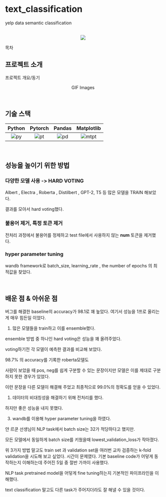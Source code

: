# text_classification
yelp data semantic classification

<p align="center">
  <br>
  <img src="./images/common/logo-sample.jpeg">
  <br>
</p>

목차

## 프로젝트 소개

<p align="justify">
프로젝트 개요/동기
</p>

<p align="center">
GIF Images
</p>

<br>

## 기술 스택

|   Python   |   Pytorch  |  Pandas  | Matplotlib |
| :--------: | :--------: | :------: |   :-----:  |
|    ![py]   |   ![pt]    |   ![pd]  |   ![mtpt]  |

<br>

## 성능을 높이기 위한 방법

### 다양한 모델 사용 -> HARD VOTING

Albert , Electra , Roberta , Distilbert , GPT-2, T5 등 많은 모델을 TRAIN 해보았다.

결과를 모아서 hard voting했다.

### 불용어 제거, 특정 토큰 제거

전처리 과정에서 불용어를 정제하고 test file에서 사용하지 않는 __num__ 토큰을 제거했다.

### hyper parameter tuning

wandb framework로 batch_size, learning_rate , the number of epochs 의 최적값을 찾았다.

<br>

## 배운 점 & 아쉬운 점

버그를 해결한  baseline의 accuracy가 98.1로 꽤 높았다. 여기서 성능을 1프로 올리는게 매우 힘든일 이었다. 


1. 많은 모델들을 train하고 이를 ensemble했다. 

ensemble 방법 중 하나인 hard voting은 성능을 꽤 올려주었다. 

voting하기전 각 모델이 예측한 결과를 비교해 보았다.

98.7% 의 accuracy를 기록한 roberta모델도 

사람이 보았을 때 pos, neg를 쉽게 구분할 수 있는 문장이지만 모델은 이를 제대로 구분하지 못한 경우가 있었다.

이런 문장을 다른 모델이 해결해 주었고 최종적으로 99.0%의 정확도를 얻을 수 있었다.



1. 데이터의 비대칭성을 해결하기 위해 전처리를 했다. 

하지만 좋은 성능을 내지 못했다. 



3. wandb를 이용해 hyper parameter tuning을 하였다.

얀 르쿤 선생님이 NLP task에서 batch size는 32가 적당하다고 했지만.

모든 모델에서 동일하게 batch size를 키웠을때 lowest_validation_loss가 작아졌다.


위 3가지 방법 말고도 train set 과 validation set을 여러번 교차 검증하는 k-fold validation을 시도해 보고 싶었다.
시간이 문제였다. 기본 baseline code가 어덯게 동작하는지 이해하는데 주어진 5일 중 절반 가까이 사용했다.

NLP task pretrained model을 어덯게 fine tuning하는지 기본적인 파이프라인을 이해했다.

text classification 말고도 다른 task가 주어지더라도 잘 해낼 수 있을 것이다.

<p align="justify">

</p>

<br>

<!-- Stack Icon Refernces -->

[py]: /images/stack/javascript.svg
[pt]: /images/stack/typescript.svg
[pd]: /images/stack/react.svg
[mtpt]: /images/stack/node.svg

